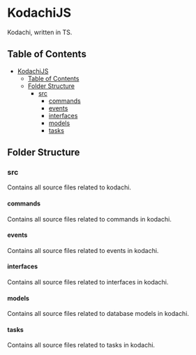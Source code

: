 # KodachiJS

Kodachi, written in TS.

## Table of Contents

- [KodachiJS](#kodachijs)
  - [Table of Contents](#table-of-contents)
  - [Folder Structure](#folder-structure)
    - [src](#src)
      - [commands](#commands)
      - [events](#events)
      - [interfaces](#interfaces)
      - [models](#models)
      - [tasks](#tasks)

## Folder Structure

### src

Contains all source files related to kodachi.

#### commands

Contains all source files related to commands in kodachi.

#### events

Contains all source files related to events in kodachi.

#### interfaces

Contains all source files related to interfaces in kodachi.

#### models

Contains all source files related to database models in kodachi.

#### tasks

Contains all source files related to tasks in kodachi.
